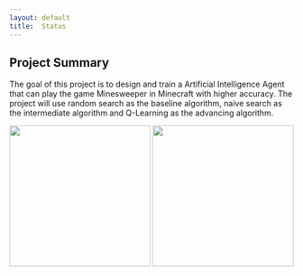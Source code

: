 ```yaml
---
layout: default
title:  Status
---
```


## Project Summary
The goal of this project is to design and train a Artificial Intelligence Agent that can play the game Minesweeper in Minecraft with higher accuracy. The project will use random search as the baseline algorithm, naive search as the intermediate algorithm and Q-Learning as the advancing algorithm.   

<img src="/images/board_with_cover.png" width="250"/> <img src="/images/board_without_cover.png" width="250"/>
